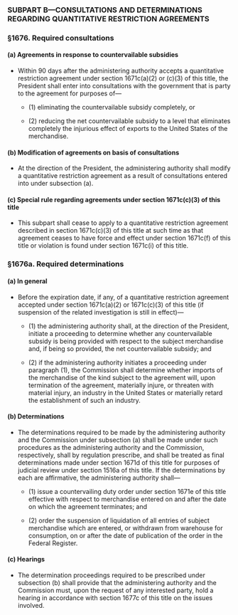 ### SUBPART B—CONSULTATIONS AND DETERMINATIONS REGARDING QUANTITATIVE RESTRICTION AGREEMENTS

### §1676. Required consultations
#### (a) Agreements in response to countervailable subsidies
* Within 90 days after the administering authority accepts a quantitative restriction agreement under section 1671c(a)(2) or (c)(3) of this title, the President shall enter into consultations with the government that is party to the agreement for purposes of—

  * (1) eliminating the countervailable subsidy completely, or

  * (2) reducing the net countervailable subsidy to a level that eliminates completely the injurious effect of exports to the United States of the merchandise.

#### (b) Modification of agreements on basis of consultations
* At the direction of the President, the administering authority shall modify a quantitative restriction agreement as a result of consultations entered into under subsection (a).

#### (c) Special rule regarding agreements under section 1671c(c)(3) of this title
* This subpart shall cease to apply to a quantitative restriction agreement described in section 1671c(c)(3) of this title at such time as that agreement ceases to have force and effect under section 1671c(f) of this title or violation is found under section 1671c(i) of this title.

### §1676a. Required determinations
#### (a) In general
* Before the expiration date, if any, of a quantitative restriction agreement accepted under section 1671c(a)(2) or 1671c(c)(3) of this title (if suspension of the related investigation is still in effect)—

  * (1) the administering authority shall, at the direction of the President, initiate a proceeding to determine whether any countervailable subsidy is being provided with respect to the subject merchandise and, if being so provided, the net countervailable subsidy; and

  * (2) if the administering authority initiates a proceeding under paragraph (1), the Commission shall determine whether imports of the merchandise of the kind subject to the agreement will, upon termination of the agreement, materially injure, or threaten with material injury, an industry in the United States or materially retard the establishment of such an industry.

#### (b) Determinations
* The determinations required to be made by the administering authority and the Commission under subsection (a) shall be made under such procedures as the administering authority and the Commission, respectively, shall by regulation prescribe, and shall be treated as final determinations made under section 1671d of this title for purposes of judicial review under section 1516a of this title. If the determinations by each are affirmative, the administering authority shall—

  * (1) issue a countervailing duty order under section 1671e of this title effective with respect to merchandise entered on and after the date on which the agreement terminates; and

  * (2) order the suspension of liquidation of all entries of subject merchandise which are entered, or withdrawn from warehouse for consumption, on or after the date of publication of the order in the Federal Register.

#### (c) Hearings
* The determination proceedings required to be prescribed under subsection (b) shall provide that the administering authority and the Commission must, upon the request of any interested party, hold a hearing in accordance with section 1677c of this title on the issues involved.